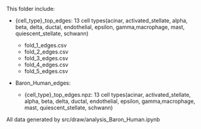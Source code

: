 This folder include:

* {cell_type}_top_edges:   13 cell types(acinar, activated_stellate, alpha, beta, delta, ductal, endothelial, epsilon, gamma,macrophage, mast, quiescent_stellate, schwann)
  * fold_1_edges.csv
  * fold_2_edges.csv
  * fold_3_edges.csv
  * fold_4_edges.csv
  * fold_5_edges.csv

* Baron_Human_edges: 

  * {cell_type}_top_edges.npz:  13 cell types(acinar, activated_stellate, alpha, beta, delta, ductal, endothelial, epsilon, gamma,macrophage, mast, quiescent_stellate, schwann)

  

All data generated by src/draw/analysis_Baron_Human.ipynb


